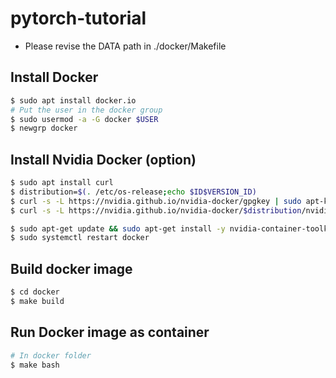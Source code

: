 # pytorch-tutorial
* Please revise the DATA path in ./docker/Makefile

## Install Docker
```sh
$ sudo apt install docker.io
# Put the user in the docker group
$ sudo usermod -a -G docker $USER
$ newgrp docker
```

## Install Nvidia Docker (option)
```sh
$ sudo apt install curl
$ distribution=$(. /etc/os-release;echo $ID$VERSION_ID)
$ curl -s -L https://nvidia.github.io/nvidia-docker/gpgkey | sudo apt-key add -
$ curl -s -L https://nvidia.github.io/nvidia-docker/$distribution/nvidia-docker.list | sudo tee /etc/apt/sources.list.d/nvidia-docker.list

$ sudo apt-get update && sudo apt-get install -y nvidia-container-toolkit
$ sudo systemctl restart docker
```

## Build docker image
```sh
$ cd docker
$ make build
```

## Run Docker image as container
```sh
# In docker folder
$ make bash
```